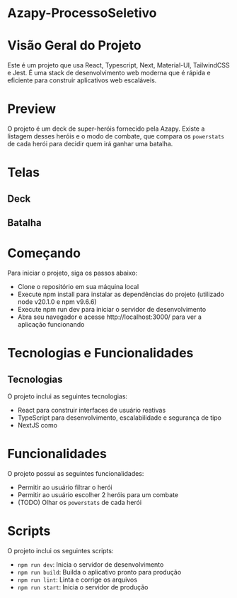 # Azapy-ProcessoSeletivo

# Visão Geral do Projeto

Este é um projeto que usa React, Typescript, Next, Material-UI, TailwindCSS e Jest.
É uma stack de desenvolvimento web moderna que é rápida e eficiente para construir aplicativos web escaláveis.

# Preview

O projeto é um deck de super-heróis fornecido pela Azapy. Existe a listagem desses heróis e o modo de combate, que compara os `powerstats` de cada herói para decidir quem irá ganhar uma batalha.

# Telas

## Deck

## Batalha

# Começando

Para iniciar o projeto, siga os passos abaixo:

- Clone o repositório em sua máquina local
- Execute npm install para instalar as dependências do projeto (utilizado node v20.1.0 e npm v9.6.6)
- Execute npm run dev para iniciar o servidor de desenvolvimento
- Abra seu navegador e acesse http://localhost:3000/ para ver a aplicação funcionando

# Tecnologias e Funcionalidades

## Tecnologias

O projeto inclui as seguintes tecnologias:

- React para construir interfaces de usuário reativas
- TypeScript para desenvolvimento, escalabilidade e segurança de tipo
- NextJS como

# Funcionalidades

O projeto possui as seguintes funcionalidades:

- Permitir ao usuário filtrar o herói
- Permitir ao usuário escolher 2 heróis para um combate
- (TODO) Olhar os `powerstats` de cada herói

# Scripts

O projeto inclui os seguintes scripts:

- `npm run dev`: Inicia o servidor de desenvolvimento
- `npm run build`: Builda o aplicativo pronto para produção
- `npm run lint`: Linta e corrige os arquivos
- `npm run start`: Inicia o servidor de produção
